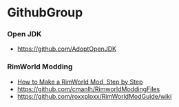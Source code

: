 # GithubGroup

### Open JDK
* https://github.com/AdoptOpenJDK

### RimWorld Modding
* <a href="https://ludeon.com/forums/index.php?topic=33219.0">How to Make a RimWorld Mod, Step by Step</a>
* https://github.com/cmanlh/RimworldModdingFiles
* https://github.com/roxxploxx/RimWorldModGuide/wiki
